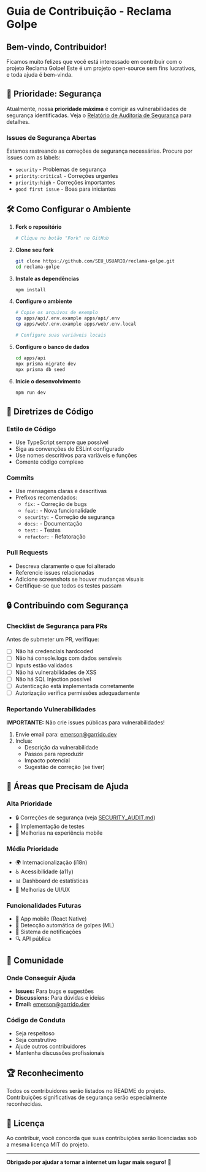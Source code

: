 # Guia de Contribuição - Reclama Golpe

## Bem-vindo, Contribuidor!

Ficamos muito felizes que você está interessado em contribuir com o projeto Reclama Golpe! Este é um projeto open-source sem fins lucrativos, e toda ajuda é bem-vinda.

## 🚨 Prioridade: Segurança

Atualmente, nossa **prioridade máxima** é corrigir as vulnerabilidades de segurança identificadas. Veja o [Relatório de Auditoria de Segurança](docs/SECURITY_AUDIT.md) para detalhes.

### Issues de Segurança Abertas

Estamos rastreando as correções de segurança necessárias. Procure por issues com as labels:
- `security` - Problemas de segurança
- `priority:critical` - Correções urgentes
- `priority:high` - Correções importantes
- `good first issue` - Boas para iniciantes

## 🛠️ Como Configurar o Ambiente

1. **Fork o repositório**
   ```bash
   # Clique no botão "Fork" no GitHub
   ```

2. **Clone seu fork**
   ```bash
   git clone https://github.com/SEU_USUARIO/reclama-golpe.git
   cd reclama-golpe
   ```

3. **Instale as dependências**
   ```bash
   npm install
   ```

4. **Configure o ambiente**
   ```bash
   # Copie os arquivos de exemplo
   cp apps/api/.env.example apps/api/.env
   cp apps/web/.env.example apps/web/.env.local
   
   # Configure suas variáveis locais
   ```

5. **Configure o banco de dados**
   ```bash
   cd apps/api
   npx prisma migrate dev
   npx prisma db seed
   ```

6. **Inicie o desenvolvimento**
   ```bash
   npm run dev
   ```

## 📝 Diretrizes de Código

### Estilo de Código
- Use TypeScript sempre que possível
- Siga as convenções do ESLint configurado
- Use nomes descritivos para variáveis e funções
- Comente código complexo

### Commits
- Use mensagens claras e descritivas
- Prefixos recomendados:
  - `fix:` - Correção de bugs
  - `feat:` - Nova funcionalidade
  - `security:` - Correção de segurança
  - `docs:` - Documentação
  - `test:` - Testes
  - `refactor:` - Refatoração

### Pull Requests
- Descreva claramente o que foi alterado
- Referencie issues relacionadas
- Adicione screenshots se houver mudanças visuais
- Certifique-se que todos os testes passam

## 🔒 Contribuindo com Segurança

### Checklist de Segurança para PRs

Antes de submeter um PR, verifique:

- [ ] Não há credenciais hardcoded
- [ ] Não há console.logs com dados sensíveis
- [ ] Inputs estão validados
- [ ] Não há vulnerabilidades de XSS
- [ ] Não há SQL Injection possível
- [ ] Autenticação está implementada corretamente
- [ ] Autorização verifica permissões adequadamente

### Reportando Vulnerabilidades

**IMPORTANTE:** Não crie issues públicas para vulnerabilidades!

1. Envie email para: emerson@garrido.dev
2. Inclua:
   - Descrição da vulnerabilidade
   - Passos para reproduzir
   - Impacto potencial
   - Sugestão de correção (se tiver)

## 🎯 Áreas que Precisam de Ajuda

### Alta Prioridade
- 🔒 Correções de segurança (veja [SECURITY_AUDIT.md](docs/SECURITY_AUDIT.md))
- 🧪 Implementação de testes
- 📱 Melhorias na experiência mobile

### Média Prioridade
- 🌍 Internacionalização (i18n)
- ♿ Acessibilidade (a11y)
- 📊 Dashboard de estatísticas
- 🎨 Melhorias de UI/UX

### Funcionalidades Futuras
- 📱 App mobile (React Native)
- 🤖 Detecção automática de golpes (ML)
- 📧 Sistema de notificações
- 🔍 API pública

## 💬 Comunidade

### Onde Conseguir Ajuda
- **Issues:** Para bugs e sugestões
- **Discussions:** Para dúvidas e ideias
- **Email:** emerson@garrido.dev

### Código de Conduta
- Seja respeitoso
- Seja construtivo
- Ajude outros contribuidores
- Mantenha discussões profissionais

## 🏆 Reconhecimento

Todos os contribuidores serão listados no README do projeto. Contribuições significativas de segurança serão especialmente reconhecidas.

## 📜 Licença

Ao contribuir, você concorda que suas contribuições serão licenciadas sob a mesma licença MIT do projeto.

---

**Obrigado por ajudar a tornar a internet um lugar mais seguro!** 🙏